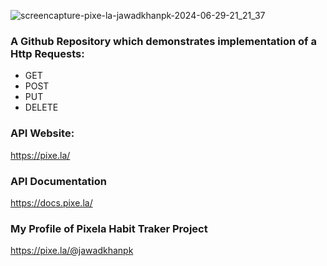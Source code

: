![screencapture-pixe-la-jawadkhanpk-2024-06-29-21_21_37](https://github.com/jawadkhanpk/Habit-Tracker-Project-in-Python/assets/97012657/769a0b79-0419-4b49-8922-a25031d60398)



### A Github Repository which demonstrates implementation of a Http Requests:
- GET
- POST
- PUT
- DELETE

### API Website: 

https://pixe.la/

### API Documentation

https://docs.pixe.la/

### My Profile of Pixela Habit Traker Project
https://pixe.la/@jawadkhanpk
